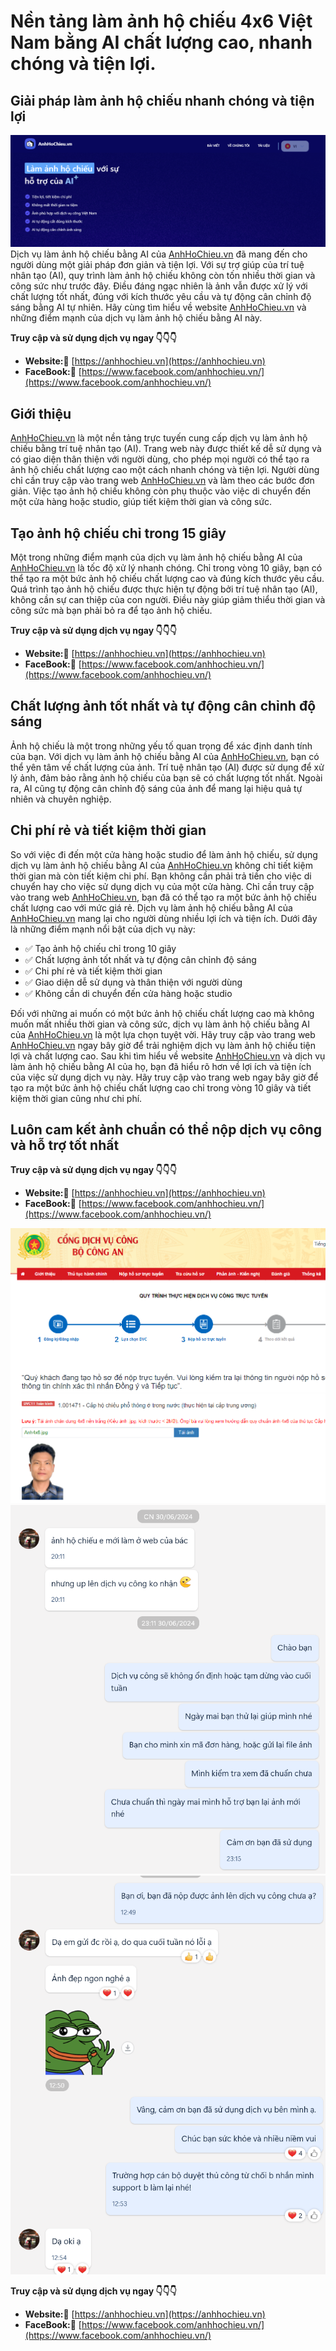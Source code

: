 # Nền tảng làm ảnh hộ chiếu 4x6 Việt Nam bằng AI chất lượng cao, nhanh chóng và tiện lợi.
## Giải pháp làm ảnh hộ chiếu nhanh chóng và tiện lợi
![AnhHoChieu.vn banner](/banner.png)
Dịch vụ làm ảnh hộ chiếu bằng AI của  [AnhHoChieu.vn](https://anhhochieu.vn) đã mang đến cho người dùng một giải pháp đơn giản và tiện lợi. Với sự trợ giúp của trí tuệ nhân tạo (AI), quy trình làm ảnh hộ chiếu không còn tốn nhiều thời gian và công sức như trước đây. Điều đáng ngạc nhiên là ảnh vẫn được xử lý với chất lượng tốt nhất, đúng với kích thước yêu cầu và tự động cân chỉnh độ sáng bằng AI tự nhiên. Hãy cùng tìm hiểu về website [AnhHoChieu.vn](https://anhhochieu.vn) và những điểm mạnh của dịch vụ làm ảnh hộ chiếu bằng AI này.


**Truy cập và sử dụng dịch vụ ngay 👇👇👇**
- **Website:🎯** [https://anhhochieu.vn](https://anhhochieu.vn)
- **FaceBook:🎯** [https://www.facebook.com/anhhochieu.vn/](https://www.facebook.com/anhhochieu.vn/)
## Giới thiệu
[AnhHoChieu.vn](https://anhhochieu.vn) là một nền tảng trực tuyến cung cấp dịch vụ làm ảnh hộ chiếu bằng trí tuệ nhân tạo (AI). Trang web này được thiết kế dễ sử dụng và có giao diện thân thiện với người dùng, cho phép mọi người có thể tạo ra ảnh hộ chiếu chất lượng cao một cách nhanh chóng và tiện lợi.
Người dùng chỉ cần truy cập vào trang web [AnhHoChieu.vn](https://anhhochieu.vn) và làm theo các bước đơn giản. Việc tạo ảnh hộ chiếu không còn phụ thuộc vào việc di chuyển đến một cửa hàng hoặc studio, giúp tiết kiệm thời gian và công sức.
## Tạo ảnh hộ chiếu chỉ trong 15 giây
Một trong những điểm mạnh của dịch vụ làm ảnh hộ chiếu bằng AI của [AnhHoChieu.vn](https://anhhochieu.vn) là tốc độ xử lý nhanh chóng. Chỉ trong vòng 10 giây, bạn có thể tạo ra một bức ảnh hộ chiếu chất lượng cao và đúng kích thước yêu cầu.
Quá trình tạo ảnh hộ chiếu được thực hiện tự động bởi trí tuệ nhân tạo (AI), không cần sự can thiệp của con người. Điều này giúp giảm thiểu thời gian và công sức mà bạn phải bỏ ra để tạo ảnh hộ chiếu.


**Truy cập và sử dụng dịch vụ ngay 👇👇👇**
- **Website:🎯** [https://anhhochieu.vn](https://anhhochieu.vn)
- **FaceBook:🎯** [https://www.facebook.com/anhhochieu.vn/](https://www.facebook.com/anhhochieu.vn/)

## Chất lượng ảnh tốt nhất và tự động cân chỉnh độ sáng
Ảnh hộ chiếu là một trong những yếu tố quan trọng để xác định danh tính của bạn. Với dịch vụ làm ảnh hộ chiếu bằng AI của [AnhHoChieu.vn](https://anhhochieu.vn), bạn có thể yên tâm về chất lượng của ảnh.
Trí tuệ nhân tạo (AI) được sử dụng để xử lý ảnh, đảm bảo rằng ảnh hộ chiếu của bạn sẽ có chất lượng tốt nhất. Ngoài ra, AI cũng tự động cân chỉnh độ sáng của ảnh để mang lại hiệu quả tự nhiên và chuyên nghiệp.
## Chi phí rẻ và tiết kiệm thời gian
So với việc đi đến một cửa hàng hoặc studio để làm ảnh hộ chiếu, sử dụng dịch vụ làm ảnh hộ chiếu bằng AI của [AnhHoChieu.vn](https://anhhochieu.vn) không chỉ tiết kiệm thời gian mà còn tiết kiệm chi phí.
Bạn không cần phải trả tiền cho việc di chuyển hay cho việc sử dụng dịch vụ của một cửa hàng. Chỉ cần truy cập vào trang web [AnhHoChieu.vn](https://anhhochieu.vn), bạn đã có thể tạo ra một bức ảnh hộ chiếu chất lượng cao với mức giá rẻ.
Dịch vụ làm ảnh hộ chiếu bằng AI của [AnhHoChieu.vn](https://anhhochieu.vn) mang lại cho người dùng nhiều lợi ích và tiện ích. Dưới đây là những điểm mạnh nổi bật của dịch vụ này:
- ✅ Tạo ảnh hộ chiếu chỉ trong 10 giây
- ✅ Chất lượng ảnh tốt nhất và tự động cân chỉnh độ sáng
- ✅ Chi phí rẻ và tiết kiệm thời gian
- ✅ Giao diện dễ sử dụng và thân thiện với người dùng
- ✅ Không cần di chuyển đến cửa hàng hoặc studio

Đối với những ai muốn có một bức ảnh hộ chiếu chất lượng cao mà không muốn mất nhiều thời gian và công sức, dịch vụ làm ảnh hộ chiếu bằng AI của [AnhHoChieu.vn](https://anhhochieu.vn) là một lựa chọn tuyệt vời.
Hãy truy cập vào trang web [AnhHoChieu.vn](https://anhhochieu.vn) ngay bây giờ để trải nghiệm dịch vụ làm ảnh hộ chiếu tiện lợi và chất lượng cao.
Sau khi tìm hiểu về website [AnhHoChieu.vn](https://anhhochieu.vn) và dịch vụ làm ảnh hộ chiếu bằng AI của họ, bạn đã hiểu rõ hơn về lợi ích và tiện ích của việc sử dụng dịch vụ này. Hãy truy cập vào trang web ngay bây giờ để tạo ra một bức ảnh hộ chiếu chất lượng cao chỉ trong vòng 10 giây và tiết kiệm thời gian cũng như chi phí.

## Luôn cam kết ảnh chuẩn có thể nộp dịch vụ công và hỗ trợ tốt nhất
**Truy cập và sử dụng dịch vụ ngay 👇👇👇**
- **Website:🎯** [https://anhhochieu.vn](https://anhhochieu.vn)
- **FaceBook:🎯** [https://www.facebook.com/anhhochieu.vn/](https://www.facebook.com/anhhochieu.vn/)

![AnhHoChieu.vn banner](/feed1.png)
![AnhHoChieu.vn banner](/feed2.png)
![AnhHoChieu.vn banner](/feed3.png)

**Truy cập và sử dụng dịch vụ ngay 👇👇👇**
- **Website:🎯** [https://anhhochieu.vn](https://anhhochieu.vn)
- **FaceBook:🎯** [https://www.facebook.com/anhhochieu.vn/](https://www.facebook.com/anhhochieu.vn/)
